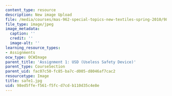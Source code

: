 ```yaml
---
content_type: resource
description: New image Upload
file: /media/courses/mas-962-special-topics-new-textiles-spring-2010/98ed5ffef561f5fcd7cdb110d35c4e8e_safe1.jpg
file_type: image/jpeg
image_metadata:
  caption: ''
  credit: ''
  image-alt: ''
learning_resource_types:
- Assignments
ocw_type: OCWImage
parent_title: 'Assignment 1: USD (Useless Safety Device)'
parent_type: CourseSection
parent_uid: fac07c50-fc85-ba7c-d005-d8046af7cac2
resourcetype: Image
title: safe1.jpg
uid: 98ed5ffe-f561-f5fc-d7cd-b110d35c4e8e
---
```

